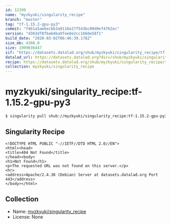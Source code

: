 ```yaml
---
id: 12399
name: "myzkyuki/singularity_recipe"
branch: "master"
tag: "tf-1.15.2-gpu-py3"
commit: "f4b1a5ae6ecbb3a9116e27f543bc09d0ef4762ec"
version: "d363df8fba64ba9fee8e2cc1660e58f1"
build_date: "2020-03-02T06:46:39.178Z"
size_mb: 4308.0
size: 1999036447
sif: "https://datasets.datalad.org/shub/myzkyuki/singularity_recipe/tf-1.15.2-gpu-py3/2020-03-02-f4b1a5ae-d363df8f/d363df8fba64ba9fee8e2cc1660e58f1.sif"
datalad_url: https://datasets.datalad.org?dir=/shub/myzkyuki/singularity_recipe/tf-1.15.2-gpu-py3/2020-03-02-f4b1a5ae-d363df8f/
recipe: https://datasets.datalad.org/shub/myzkyuki/singularity_recipe/tf-1.15.2-gpu-py3/2020-03-02-f4b1a5ae-d363df8f/Singularity
collection: myzkyuki/singularity_recipe
---
```


# myzkyuki/singularity_recipe:tf-1.15.2-gpu-py3

```bash
$ singularity pull shub://myzkyuki/singularity_recipe:tf-1.15.2-gpu-py3
```

## Singularity Recipe

```singularity
<!DOCTYPE HTML PUBLIC "-//IETF//DTD HTML 2.0//EN">
<html><head>
<title>404 Not Found</title>
</head><body>
<h1>Not Found</h1>
<p>The requested URL was not found on this server.</p>
<hr>
<address>Apache/2.4.38 (Debian) Server at datasets.datalad.org Port 443</address>
</body></html>
```

## Collection

 - Name: [myzkyuki/singularity_recipe](https://github.com/myzkyuki/singularity_recipe)
 - License: None

